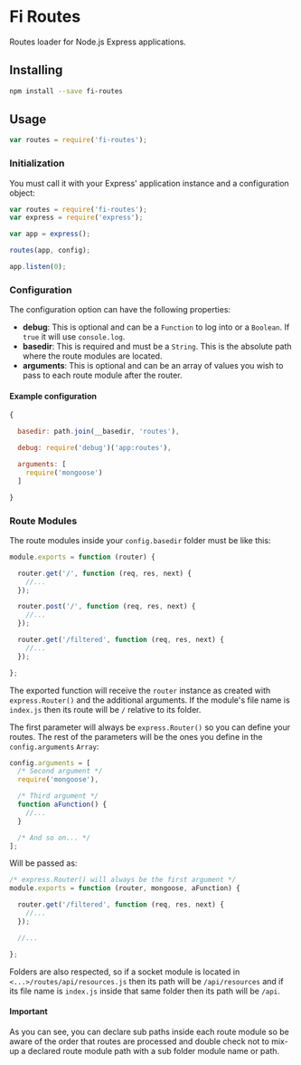 # Fi Routes
Routes loader for Node.js Express applications.

## Installing

```sh
npm install --save fi-routes
```

## Usage
```js
var routes = require('fi-routes');
```

### Initialization
You must call it with your Express' application instance and a configuration object:

```js
var routes = require('fi-routes');
var express = require('express');

var app = express();

routes(app, config);

app.listen(0);
```

### Configuration
The configuration option can have the following properties:
- **debug**: This is optional and can be a `Function` to log into or a `Boolean`. If `true` it will use `console.log`.
- **basedir**: This is required and must be a `String`. This is the absolute path where the route modules are located.
- **arguments**: This is optional and can be an array of values you wish to pass to each route module after the router.

#### Example configuration
```js
{

  basedir: path.join(__basedir, 'routes'),

  debug: require('debug')('app:routes'),

  arguments: [
    require('mongoose')
  ]

}
```

### Route Modules
The route modules inside your `config.basedir` folder must be like this:

```js
module.exports = function (router) {

  router.get('/', function (req, res, next) {
    //...
  });

  router.post('/', function (req, res, next) {
    //...
  });

  router.get('/filtered', function (req, res, next) {
    //...
  });

};
```

The exported function will receive the `router` instance as created with `express.Router()` and the additional arguments. If the module's file name is `index.js` then its route will be `/` relative to its folder.

The first parameter will always be `express.Router()` so you can define your routes. The rest of the parameters will be the ones you define in the `config.arguments` `Array`:

```js
config.arguments = [
  /* Second argument */
  require('mongoose'),

  /* Third argument */
  function aFunction() {
    //...
  }

  /* And so on... */
];
```

Will be passed as:

```js
/* express.Router() will always be the first argument */
module.exports = function (router, mongoose, aFunction) {

  router.get('/filtered', function (req, res, next) {
    //...
  });

  //...

};
```

Folders are also respected, so if a socket module is located in `<...>/routes/api/resources.js` then its path will be `/api/resources` and if its file name is `index.js` inside that same folder then its path will be `/api`.

#### Important
As you can see, you can declare sub paths inside each route module so be aware of the order that routes are processed and double check not to mix-up a declared route module path with a sub folder module name or path.
